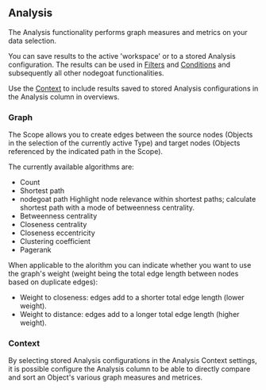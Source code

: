 ## Analysis

The Analysis functionality performs graph measures and metrics on your data selection.

You can save results to the active 'workspace' or to a stored Analysis configuration. The results can be used in [Filters](/usage/filter/README.md) and [Conditions](/usage/conditions/README.md) and subsequently all other nodegoat functionalities.

Use the [Context](/usage/analysis/README.md#context) to include results saved to stored Analysis configurations in the Analysis column in overviews.

### Graph

The Scope allows you to create edges between the source nodes (Objects in the selection of the currently active Type) and target nodes (Objects referenced by the indicated path in the Scope).

The currently available algorithms are:
* Count
* Shortest path
* nodegoat path
  Highlight node relevance within shortest paths; calculate shortest path with a mode of betweenness centrality.
* Betweenness centrality
* Closeness centrality
* Closeness eccentricity
* Clustering coefficient
* Pagerank

When applicable to the alorithm you can indicate whether you want to use the graph's weight (weight being the total edge length between nodes based on duplicate edges):
* Weight to closeness: edges add to a shorter total edge length (lower weight).
* Weight to distance: edges add to a longer total edge length (higher weight).

### Context

By selecting stored Analysis configurations in the Analysis Context settings, it is possible configure the Analysis column to be able to directly compare and sort an Object's various graph measures and metrices.


